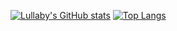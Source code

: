 <!--
### Hi there 👋
-->

<!--
**kopstill/kopstill** is a ✨ _special_ ✨ repository because its `README.md` (this file) appears on your GitHub profile.

Here are some ideas to get you started:

- 🔭 I’m currently working on ...
- 🌱 I’m currently learning ...
- 👯 I’m looking to collaborate on ...
- 🤔 I’m looking for help with ...
- 💬 Ask me about ...
- 📫 How to reach me: ...
- 😄 Pronouns: ...
- ⚡ Fun fact: ...
-->

[![Lullaby's GitHub stats](https://github-readme-stats.vercel.app/api?username=kopstill&count_private=true&show_icons=true&hide_border=true)](https://github.com/anuraghazra/github-readme-stats)
[![Top Langs](https://github-readme-stats.vercel.app/api/top-langs/?username=kopstill&layout=compact&hide_border=true&langs_count=8&card_width=256)](https://github.com/anuraghazra/github-readme-stats)
